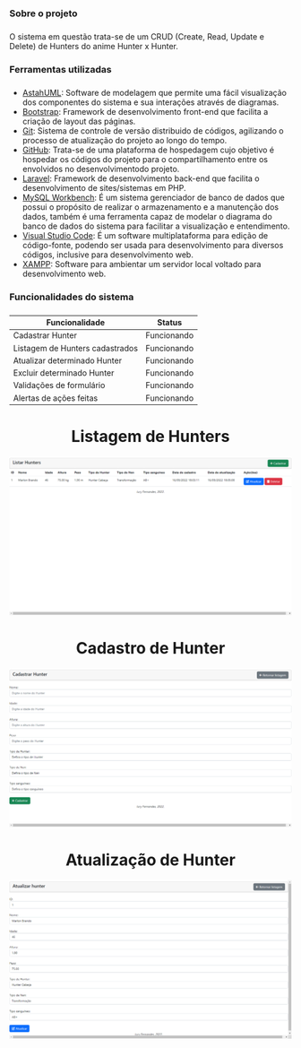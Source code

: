 ### Sobre o projeto <h3> 
O sistema em questão trata-se de um CRUD (Create, Read, Update e Delete) de Hunters do anime Hunter x Hunter.
  
### Ferramentas utilizadas <h3>
* [AstahUML](https://astah.net/downloads/): Software de modelagem que permite uma fácil visualização dos componentes do sistema e sua interações através de diagramas. 
* [Bootstrap](https://getbootstrap.com): Framework de desenvolvimento front-end que facilita a criação de layout das páginas.
* [Git](https://git-scm.com): Sistema de controle de versão distribuido de códigos, agilizando o processo de atualização do projeto ao longo do tempo.
* [GitHub](https://github.com): Trata-se de uma plataforma de hospedagem cujo objetivo é hospedar os códigos do projeto para o compartilhamento entre os envolvidos no desenvolvimentodo projeto.
* [Laravel](https://laravel.com/): Framework de desenvolvimento back-end que facilita o desenvolvimento de sites/sistemas em PHP.
* [MySQL Workbench](https://www.mysql.com/products/workbench/): É um sistema gerenciador de banco de dados que possui o propósito de realizar o armazenamento e a manutenção dos dados, também é uma ferramenta capaz de modelar o diagrama do banco de dados do sistema para facilitar a visualização e entendimento.
* [Visual Studio Code](https://code.visualstudio.com): É um software multiplataforma para edição de código-fonte, podendo ser usada para desenvolvimento para diversos códigos, inclusive para desenvolvimento web.
* [XAMPP](https://www.apachefriends.org/pt_br/index.html): Software para ambientar um servidor local voltado para desenvolvimento web.

### Funcionalidades do sistema <h3>
Funcionalidade | Status
------------ | -------------
Cadastrar Hunter | Funcionando
Listagem de Hunters cadastrados | Funcionando
Atualizar determinado Hunter | Funcionando
Excluir determinado Hunter | Funcionando
Validações de formulário | Funcionando
Alertas de ações feitas | Funcionando

<h1 align="center"> Listagem de Hunters </h1>

![](https://github.com/Iury189/l9xl9/blob/main/public/imagens/Listagem.png?raw=true)
  
<h1 align="center"> Cadastro de Hunter </h1>

![](https://github.com/Iury189/l9xl9/blob/main/public/imagens/Cadastro.png?raw=true)
 
<h1 align="center"> Atualização de Hunter </h1>

![](https://github.com/Iury189/l9xl9/blob/main/public/imagens/Atualizacao.png?raw=true)